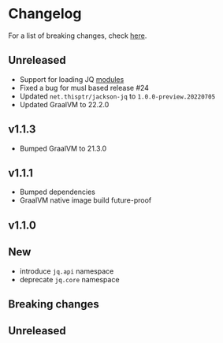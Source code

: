 # Changelog

For a list of breaking changes, check [here](#breaking-changes).

## Unreleased

- Support for loading JQ [modules](https://stedolan.github.io/jq/manual/#Modules)
- Fixed a bug for musl based release #24
- Updated `net.thisptr/jackson-jq` to `1.0.0-preview.20220705`
- Updated GraalVM to 22.2.0

## v1.1.3

- Bumped GraalVM to 21.3.0

## v1.1.1

- Bumped dependencies
- GraalVM native image build future-proof

## v1.1.0

## New

- introduce `jq.api` namespace
- deprecate `jq.core` namespace

## Breaking changes

## Unreleased
